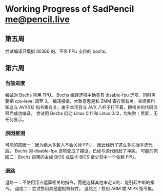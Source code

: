 # Working Progress of SadPencil <me@pencil.live>

## 第五周

尝试编译只模拟 80386 的、不带 FPU 支持的 bochs。

## 第六周

### 当前进度
尝试对 Bochs 禁用 FPU。
Bochs 编译选项中确实有 disable-fpu 选项，同时需要把 cpu-level 调至 3。
编译报错，大致意思是和 ZMM 寄存器有关。查阅资料知这与 AVX512 指令集有关，由于本项目与 AVX 八杆子打不着，把相关的代码注释后成功编译。
尝试用 Bochs 启动 Linux 0.11 和 Linux 0.12，均失败：黑屏，无任何显示。

### 原因推测
可能的原因一：因为绝大多数人不会关掉 FPU ，因此经历了这么多次版本迭代后， Bochs 的 disable-fpu 选项变成了摆设，已经与源代码起了冲突。
可能的原因二：Bochs 自带的主板 BIOS 或显卡 BIOS 至少其中一个依赖 FPU。

### 退路
退路一：不使用浮点运算相关的指令，而是选择其他未定义的、能引起中断的指令。
退路二：尝试换用其他虚拟机软件。
退路三：换用 ARM 或 MIPS 指令集。